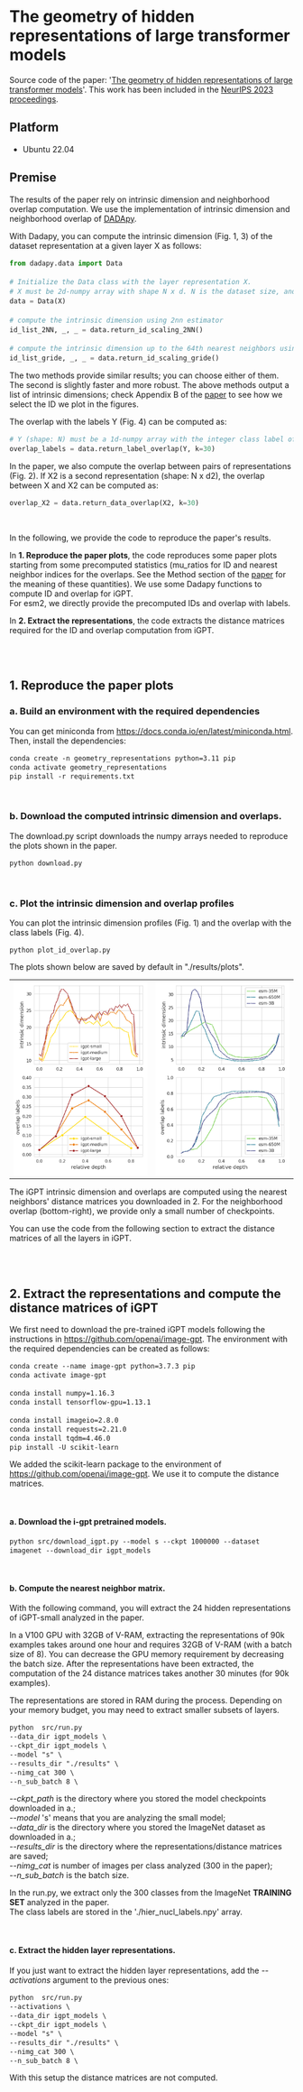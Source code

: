 # The geometry of hidden representations of large transformer models

Source code of the paper:  '[The geometry of hidden representations of large transformer models](https://arxiv.org/abs/2302.00294)'. 
This work has been included in the [NeurIPS 2023 proceedings](https://papers.nips.cc/paper_files/paper/2023/hash/a0e66093d7168b40246af1cddc025daa-Abstract-Conference.html).


## Platform
- Ubuntu 22.04


## Premise

The results of the paper rely on intrinsic dimension and neighborhood overlap computation.
We use the implementation of intrinsic dimension and neighborhood overlap of [DADApy](https://github.com/sissa-data-science/DADApy).

With Dadapy, you can compute the intrinsic dimension (Fig. 1, 3) of the dataset representation at a given layer X as follows:

```python
from dadapy.data import Data

# Initialize the Data class with the layer representation X.
# X must be 2d-numpy array with shape N x d. N is the dataset size, and d is the embedding dimension. 
data = Data(X)

# compute the intrinsic dimension using 2nn estimator
id_list_2NN, _, _ = data.return_id_scaling_2NN()

# compute the intrinsic dimension up to the 64th nearest neighbors using Gride
id_list_gride, _, _ = data.return_id_scaling_gride()
```
The two methods provide similar results; you can choose either of them. The second is slightly faster and more robust. 
The above methods output a list of intrinsic dimensions; check Appendix B of the [paper](https://arxiv.org/pdf/2302.00294.pdf) to see how we select the ID we plot in the figures.


The overlap with the labels Y (Fig. 4) can be computed as:

```python
# Y (shape: N) must be a 1d-numpy array with the integer class label of each example.
overlap_labels = data.return_label_overlap(Y, k=30)
```

In the paper, we also compute the overlap between pairs of representations (Fig. 2). If X2 is a second representation (shape: N x d2), the overlap between X and X2 can be computed as:

```python
overlap_X2 = data.return_data_overlap(X2, k=30)
```
<br>


In the following, we provide the code to reproduce the paper's results.

In **1. Reproduce the paper plots**, the code reproduces some paper plots starting from some precomputed statistics (mu_ratios for ID and nearest neighbor indices for the overlaps. See the Method section of the [paper](https://arxiv.org/pdf/2302.00294.pdf) for the meaning of these quantities). We use some Dadapy functions to compute ID and overlap for iGPT.<br>
For esm2, we directly provide the precomputed IDs and overlap with labels.

In **2. Extract the representations**, the code extracts the distance matrices required for the ID and overlap computation from iGPT.



<br>
<br>

## 1. Reproduce the paper plots

### a. Build an environment with the required dependencies

You can get miniconda from https://docs.conda.io/en/latest/miniconda.html. Then, install the dependencies:

```
conda create -n geometry_representations python=3.11 pip
conda activate geometry_representations
pip install -r requirements.txt   
```
<br>

### b. Download the computed intrinsic dimension and overlaps. 
The download.py script downloads the numpy arrays needed to reproduce the plots shown in the paper.

```
python download.py 
```

<br>

### c. Plot the intrinsic dimension and overlap profiles
You can plot the intrinsic dimension profiles (Fig. 1) and the overlap with the class labels (Fig. 4).

```
python plot_id_overlap.py 
```
The plots shown below are saved by default in "./results/plots".

<table>
  <tr>
    <td><img src=results/plots/igpt_id_ov_labels.png width="250"></td>
    <td><img src=results/plots/esm_id_ov_labels.png width="250"></td>
  </tr>
</table>


The iGPT intrinsic dimension and overlaps are computed using the nearest neighbors' distance matrices you downloaded in 2. For the neighborhood overlap (bottom-right), we provide only a small number of checkpoints.

You can use the code from the following section to extract the distance matrices of all the layers in iGPT.


<br>
<br>

## 2. Extract the representations and compute the distance matrices of iGPT

We first need to download the pre-trained iGPT models following the instructions in https://github.com/openai/image-gpt. The environment with the required dependencies can be created as follows:

```
conda create --name image-gpt python=3.7.3 pip
conda activate image-gpt

conda install numpy=1.16.3
conda install tensorflow-gpu=1.13.1

conda install imageio=2.8.0
conda install requests=2.21.0
conda install tqdm=4.46.0
pip install -U scikit-learn
```
We added the scikit-learn package to the environment of https://github.com/openai/image-gpt. We use it to compute the distance matrices.

<br>

#### a. Download the i-gpt pretrained models.


```
python src/download_igpt.py --model s --ckpt 1000000 --dataset imagenet --download_dir igpt_models
```

<br>

#### b. Compute the nearest neighbor matrix. 
With the following command, you will extract the 24 hidden representations of iGPT-small analyzed in the paper. 

In a V100 GPU with 32GB of V-RAM, extracting the representations of 90k examples takes around one hour and requires 32GB of V-RAM (with a batch size of 8). You can decrease the GPU memory requirement by decreasing the batch size. After the representations have been extracted, the computation of the 24 distance matrices takes another 30 minutes (for 90k examples). 

The representations are stored in RAM during the process. Depending on your memory budget, you may need to extract smaller subsets of layers. 

```
python  src/run.py 
--data_dir igpt_models \
--ckpt_dir igpt_models \
--model "s" \
--results_dir "./results" \
--nimg_cat 300 \
--n_sub_batch 8 \
```

*--ckpt_path* is the directory where you stored the model checkpoints downloaded in a.; <br>
*--model* 's' means that you are analyzing the small model; <br>
*--data_dir* is the directory where you stored the ImageNet dataset as downloaded in a.; <br>
*--results_dir* is the directory where the representations/distance matrices are saved; <br>
*--nimg_cat* is number of images per class analyzed (300 in the paper); <br>
*--n_sub_batch*  is the batch size. <br>

In the run.py, we extract only the 300 classes from the ImageNet **TRAINING SET** analyzed in the paper. <br>
The class labels are stored in the './hier_nucl_labels.npy' array. 

<br>

#### c. Extract the hidden layer representations.

If you just want to extract the hidden layer representations, add the *--activations* argument to the previous ones:

```
python  src/run.py 
--activations \
--data_dir igpt_models \
--ckpt_dir igpt_models \
--model "s" \
--results_dir "./results" \
--nimg_cat 300 \
--n_sub_batch 8 \
```

With this setup the distance matrices are not computed. 
